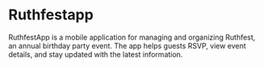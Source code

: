 # Ruthfestapp
RuthfestApp is a mobile application for managing and organizing Ruthfest, an annual birthday party event. The app helps guests RSVP, view event details, and stay updated with the latest information.

